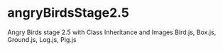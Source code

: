 # angryBirdsStage2.5
Angry Birds stage 2.5 with Class Inheritance and Images
Bird.js, Box.js, Ground.js, Log.js, Pig.js